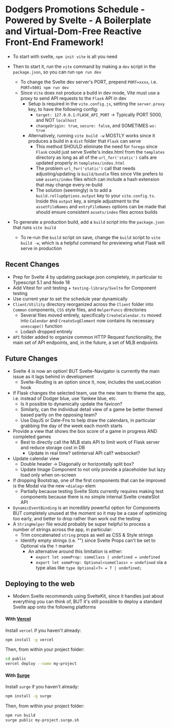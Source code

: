 # Dodgers Promotions Schedule - Powered by Svelte - A Boilerplate and Virtual-Dom-Free Reactive Front-End Framework!

- To start with svelte, `npm init vite` is all you need

- Then to start it, run the `vite` command by making a `dev` script in the `package.json`, so you can run `npm run dev`
  - To change the Svelte dev server's PORT, prepend `PORT=xxxx`, i.e. `PORT=5001 npm run dev`
  - Since `Vite` does not produce a build in dev mode, Vite must use a proxy to send API requests to the `Flask` API in dev
    - Setup is required in the `vite.config.js`, setting the `server.proxy` key, to have the following config:
      - `target: 127.0.0.1:FLASK_API_PORT` -> Typically PORT 5000, and NOT `localhost`
      - `changeOrigin: true`, `secure: false`, and SOMETIMES `ws: true`
    - Alternatively, running `vite build -w` MOSTLY works since it produces a build in a `dist` folder that `Flask` can serve
      - This method SHOULD eliminate the need for `forego` since `Flask` could just serve Svelte's index.html from the `templates` directory as long as 
      all of the `url_for('static')` calls are updated properly in `templates/index.html`
      - The problem `url_for('static')` call that needs adjusting/updating is `build/bundle` files since Vite prefers to use `assets/index` files which can
      include a hash extension that may change every re-build
      - The solution (seemingly) is to add a `build.rollupOptions.output` key to your `vite.config.ts`. Inside this `output` key, 
      a simple adjustment to the `assetFileNames` and `entryFileNames` options can be made that should ensure consistent `assets/index` files across builds

- To generate a production build, add a `build` script into the `package.json` that runs `vite build`
  - To re-run the `build` script on save, change the `build` script to `vite build -w`, which is a helpful command for previewing what Flask will serve in
  production


## Recent Changes
- Prep for Svelte 4 by updating package.json completely, in particular to Typescript 5.1 and Node 18
- Add Vitest for unit testing + `testing-library/Svelte` for Component testing
- Use current year to set the schedule year dynamically
- `Client/Utility` directory reorganized across the `Client` folder into `Common` components, `CSS` style files, and `HelperFuncs` directories
  - Several files moved entirely, specifically `CreateCalendar.ts` moved into `Calendar` and `CreateSvgElement` now contains its necessary `unescape()` function
  - Lodash dropped entirely
- `API` folder added to organize common HTTP Request functionality, the main set of API endpoints, and, in the future, a set of MLB endpoints

## Future Changes
- Svelte 4 is now an option! BUT Svelte-Navigator is currently the main issue as it lags behind in development
  - Svelte-Routing is an option since it, now, includes the useLocation hook
- If Flask changes the selected team, use the new team to theme the app, i.e. instead of Dodger blue, use Yankee blue, etc.
  - Is it possible to dynamically update the favicon?
  - Similarly, can the individual detail view of a game be better themed based partly on the opposing team?
  - Use DayJS or Date-Fns to help draw the calendars, in particular grabbing the day of the week each month starts
- Provide a view that shows the box score of a game in progress AND completed games
  - Best to directly call the MLB stats API to limit work of Flask server and reduce storage cost in DB
    - Update in real time? setInterval API call? websocket?
- Update calendar view
  - Double header -> Diagonally or horizontally split box?
  - Update Image Component to not only provide a placeholder but lazy load only when on-screen
- If dropping Bootstrap, one of the first components that can be improved is the Modal via the new `<dialog>` elem
  - Partially because testing Svelte Slots currently requires making test components because there is no simple internal Svelte createSlot API
- `DynamicEventBinding` is an incredibly powerful option for Components BUT completely unused at the moment so it may be a case of
optimizing too early, and better to drop rather than work out the testing
- A `StringHelper` file would probably be super helpful to process a number of strings across the app, in particular:
  - Trim concatenated `string` props as well as CSS & Style strings
  - Identify empty strings (i.e. "") since Svelte Props can't be set to Optional via the `?` marker
    - An alternative around this limitation is either:
      - `export let someProp: someClass | undefined = undefined`
      - `export let someProp: Optional<someClass> = undefined` via a type alias like `type Optional<T> = T | undefined;`

## Deploying to the web
- Modern Svelte recommends using SvelteKit, since it handles just about everything you can think of, BUT it's still possible to deploy a standard Svelte
app onto the following platforms
#### With [Vercel](https://vercel.com)

Install `vercel` if you haven't already:

```bash
npm install -g vercel
```

Then, from within your project folder:

```bash
cd public
vercel deploy --name my-project
```

#### With [Surge](https://surge.sh/)

Install `surge` if you haven't already:

```bash
npm install -g surge
```

Then, from within your project folder:

```bash
npm run build
surge public my-project.surge.sh
```
